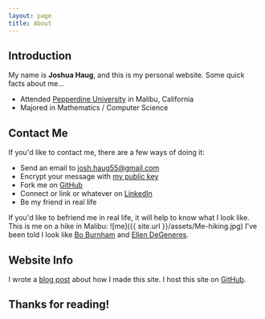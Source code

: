 ```yaml
---
layout: page
title: About
---
```


## Introduction ##
My name is **Joshua Haug**, and this is my personal website.  Some quick facts about me...

* Attended [Pepperdine University](http://www.pepperdine.edu/) in Malibu, California
* Majored in Mathematics / Computer Science 

## Contact Me ##
If you'd like to contact me, there are a few ways of doing it:

* Send an email to [josh.haug55@gmail.com](mailto:josh.haug55@gmail.com?Subject=Hello%20World)
* Encrypt your message with [my public key](http://hkps.pool.sks-keyservers.net/pks/lookup?op=get&search=0x02B014078BAD2FED)
* Fork me on [GitHub](https://www.github.com/joshhaug)
* Connect or link or whatever on [LinkedIn](https://www.linkedin.com/in/joshua-haug-64a04897)
* Be my friend in real life

If you'd like to befriend me in real life, it will help to know what I look like.  This is me on a hike in Malibu:
![me]({{ site.url }}/assets/Me-hiking.jpg)
I've been told I look like [Bo Burnham](https://en.wikipedia.org/wiki/Bo_Burnham) and [Ellen DeGeneres](https://en.wikipedia.org/wiki/Ellen_DeGeneres).

## Website Info ##
I wrote a [blog post](https://jhaug.com/2016/10/04/about-this-site/) about how I made this site.  I host this site on [GitHub](https://github.com/joshhaug/joshhaug.github.io).


## Thanks for reading! ##



